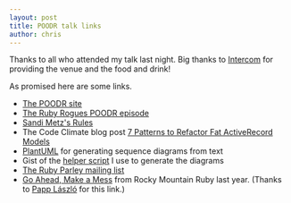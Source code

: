 ```yaml
---
layout: post
title: POODR talk links
author: chris
---
```


Thanks to all who attended my talk last night. Big thanks to [Intercom](http://intercom.io) for providing the venue and the food and drink!

As promised here are some links.

* [The POODR site](http://poodr.info)
* [The Ruby Rogues POODR episode](http://rubyrogues.com/087-rr-book-clubpractical-object-oriented-design-in-ruby-with-sandi-metz/)
* [Sandi Metz's Rules](http://thunderboltlabs.com/posts/5-simple-rules-to-good-oo-in-rails.html)
* The Code Climate blog post [7 Patterns to Refactor Fat ActiveRecord Models](http://blog.codeclimate.com/blog/2012/10/17/7-ways-to-decompose-fat-activerecord-models/)
* [PlantUML](http://plantuml.sourceforge.net/) for generating sequence diagrams from text
* Gist of the [helper script](https://gist.github.com/chrismcg/5404186) I use to generate the diagrams
* [The Ruby Parley mailing list](http://rubyrogues.com/parley/)
* [Go Ahead, Make a Mess](http://www.confreaks.com/videos/1253-rockymtnruby2012-go-ahead-make-a-mess) from Rocky Mountain Ruby last year. (Thanks to [Papp László](https://twitter.com/nucc) for this link.)
